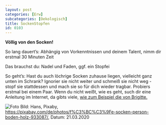 ```yaml
---
layout: post
categories: [Erw]
subcategories: [Oekologisch]
title: SockenStopfen
id: 0103
---
```

**Völlig von den Socken!**

So lang dauert’s: Abhängig von Vorkenntnissen und deinem Talent, nimm dir erstmal 30 Minuten Zeit

Das brauchst du: Nadel und Faden, ggf. ein Stopfei

So geht’s: Hast du auch löchrige Socken zuhause liegen, vielleicht ganz unten im Schrank? Ignorier sie nicht weiter und schmeiß sie nicht weg - stopf sie stattdessen und mach sie so für dich wieder tragbar. Probiers erstmal bei einem Paar. Wenn du nicht weißt, wie es geht, such dir eine Anleitung im Internet, da gibts viele, [wie zum Beispiel die von Brigitte.](https://www.youtube.com/watch?v=egtI2xqg75E&list=PLg-CkPcW6wo1sppDR86R4pb5EQhEB18k6)

![Foto](https://cdn.pixabay.com/photo/2015/09/09/20/21/feet-933087_1280.jpg)
Bild: Hans, Pixaby, https://pixabay.com/de/photos/f%C3%BC%C3%9Fe-socken-person-boden-holz-933087/, Datum: 21.03.2020
